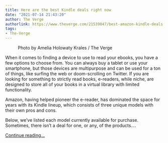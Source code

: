 ```yaml
---
title: Here are the best Kindle deals right now
date: "2021-07-14 21:43:20"
author: The Verge
authorlink: https://www.theverge.com/21539047/best-amazon-kindle-deals
tags:
- The-Verge
---
```

<figure>
      <img alt="" src="https://cdn.vox-cdn.com/thumbor/VfQnBwLbLIeiZEVOPMuNUumuNok=/0x0:2040x1360/1310x873/cdn.vox-cdn.com/uploads/chorus_image/image/67715739/akrales_190723_3560_0016.0.jpg" />
        <figcaption>Photo by Amelia Holowaty Krales / The Verge</figcaption>
    </figure>

  <p id="AZCNr8">When it comes to finding a device to use to read your ebooks, you have a few options to choose from. You can always buy a tablet or use your smartphone, but those devices are multipurpose and can be used for a ton of things, like surfing the web or doom-scrolling on Twitter. If you are looking for something to strictly read books, e-readers, while niche, are designed to store all of your books in a virtual library with limited functionality. </p>
<p id="pDKHVT">Amazon, having helped pioneer the e-reader, has dominated the space for years with its Kindle lineup, which consists of three unique models with their own pros and cons.</p>
<p id="JRHBaM">Below, we’ve listed each model currently available for purchase. Sometimes, there isn’t a deal for one, or any, of the products....</p>
  <p>
    <a href="https://www.theverge.com/21539047/best-amazon-kindle-deals">Continue reading&hellip;</a>
  </p>